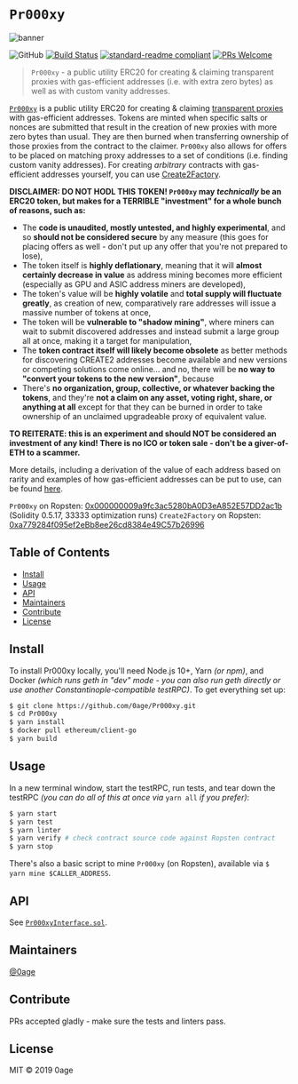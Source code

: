 # `Pr000xy`

![banner](images/Pr000xyBanner.gif)

![GitHub](https://img.shields.io/github/license/0age/Pr000xy.svg?colorB=brightgreen)
[![Build Status](https://travis-ci.org/0age/Pr000xy.svg?branch=master)](https://travis-ci.org/0age/Pr000xy)
[![standard-readme compliant](https://img.shields.io/badge/standard--readme-OK-green.svg?style=flat-square)](https://github.com/RichardLitt/standard-readme)
[![PRs Welcome](https://img.shields.io/badge/PRs-welcome-brightgreen.svg)](http://makeapullrequest.com)

> `Pr000xy` - a public utility ERC20 for creating & claiming transparent proxies with gas-efficient addresses (i.e. with extra zero bytes) as well as with custom vanity addresses.

[`Pr000xy`](https://github.com/0age/Pr000xy/blob/master/contracts/Pr000xy.sol) is a public utility ERC20 for creating & claiming [transparent proxies](https://blog.zeppelinos.org/the-transparent-proxy-pattern/) with gas-efficient addresses. Tokens are minted when specific salts or nonces are submitted that result in the creation of new proxies with more zero bytes than usual. They are then burned when transferring ownership of those proxies from the contract to the claimer. `Pr000xy` also allows for offers to be placed on matching proxy addresses to a set of conditions (i.e. finding custom vanity addresses). For creating *arbitrary* contracts with gas-efficient addresses yourself, you can use [Create2Factory](https://github.com/0age/Pr000xy/blob/master/contracts/Create2Factory.sol).

**DISCLAIMER: DO NOT HODL THIS TOKEN! `Pr000xy` may *technically* be an ERC20 token, but makes for a TERRIBLE "investment" for a whole bunch of reasons, such as:**
* The **code is unaudited, mostly untested, and highly experimental**, and so **should not be considered secure** by any measure (this goes for placing offers as well - don't put up any offer that you're not prepared to lose),
* The token itself is **highly deflationary**, meaning that it will **almost certainly decrease in value** as address mining becomes more efficient (especially as GPU and ASIC address miners are developed),
* The token's value will be **highly volatile** and **total supply will fluctuate greatly**, as creation of new, comparatively rare addresses will issue a massive number of tokens at once,
* The token will be **vulnerable to "shadow mining"**, where miners can wait to submit discovered addresses and instead submit a large group all at once, making it a target for manipulation,
* The **token contract itself will likely become obsolete** as better methods for discovering CREATE2 addresses become available and new versions or competing solutions come online... and no, there will be **no way to "convert your tokens to the new version"**, because
* There's **no organization, group, collective, or whatever backing the tokens**, and they're **not a claim on any asset, voting right, share, or anything at all** except for that they can be burned in order to take ownership of an unclaimed upgradeable proxy of equivalent value.

**TO REITERATE: this is an experiment and should NOT be considered an investment of any kind! There is no ICO or token sale - don't be a giver-of-ETH to a scammer.**

More details, including a derivation of the value of each address based on rarity and examples of how gas-efficient addresses can be put to use, can be found [here](https://medium.com/@0age/on-efficient-ethereum-addresses-3fef0596e263).

`Pr000xy` on Ropsten: [0x000000009a9fc3ac5280bA0D3eA852E57DD2ac1b](https://ropsten.etherscan.io/address/0x000000009a9fc3ac5280ba0d3ea852e57dd2ac1b) (Solidity 0.5.17, 33333 optimization runs)
`Create2Factory` on Ropsten: [0xa779284f095ef2eBb8ee26cd8384e49C57b26996](https://ropsten.etherscan.io/address/0xa779284f095ef2eBb8ee26cd8384e49C57b26996)

## Table of Contents

- [Install](#install)
- [Usage](#usage)
- [API](#api)
- [Maintainers](#maintainers)
- [Contribute](#contribute)
- [License](#license)

## Install
To install Pr000xy locally, you'll need Node.js 10+, Yarn *(or npm)*, and Docker *(which runs geth in "dev" mode - you can also run geth directly or use another Constantinople-compatible testRPC)*. To get everything set up:
```sh
$ git clone https://github.com/0age/Pr000xy.git
$ cd Pr000xy
$ yarn install
$ docker pull ethereum/client-go
$ yarn build
```

## Usage
In a new terminal window, start the testRPC, run tests, and tear down the testRPC *(you can do all of this at once via* `yarn all` *if you prefer)*:
```sh
$ yarn start
$ yarn test
$ yarn linter
$ yarn verify # check contract source code against Ropsten contract
$ yarn stop
```

There's also a basic script to mine `Pr000xy` (on Ropsten), available via `$ yarn mine $CALLER_ADDRESS`.

## API

See [`Pr000xyInterface.sol`](https://github.com/0age/Pr000xy/blob/master/contracts/Pr000xyInterface.sol).

## Maintainers

[@0age](https://github.com/0age)

## Contribute

PRs accepted gladly - make sure the tests and linters pass.

## License

MIT © 2019 0age
